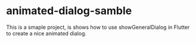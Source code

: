 # animated-dialog-samble
This is a smaple project, is shows how to use showGeneralDialog in Flutter to create a nice animated dialog.
